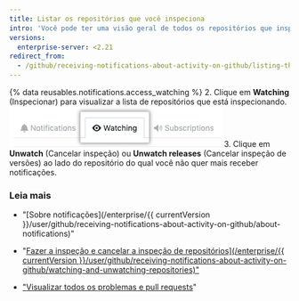 ```yaml
---
title: Listar os repositórios que você inspeciona
intro: 'Você pode ter uma visão geral de todos os repositórios que inspeciona, assim pode remover aqueles que não tem mais interesse em receber notificações.'
versions:
  enterprise-server: <2.21
redirect_from:
  - /github/receiving-notifications-about-activity-on-github/listing-the-repositories-youre-watching
---
```

{% data reusables.notifications.access_watching %}
2. Clique em **Watching** (Inspecionar) para visualizar a lista de repositórios que está inspecionando. ![Lista de repositórios inspecionados](/assets/images/help/notifications/notifications-watching-tab.png)
3. Clique em **Unwatch** (Cancelar inspeção) ou **Unwatch releases** (Cancelar inspeção de versões)  ao lado do repositório do qual você não quer mais receber notificações.

### Leia mais

- "[Sobre notificações](/enterprise/{{ currentVersion }}/user/github/receiving-notifications-about-activity-on-github/about-notifications)"
- "<a href="/enterprise/[/user/github/receiving-notifications-about-activity-on-github/watching-and-unwatching-repositories">Fazer a inspeção e cancelar a inspeção de repositórios](/enterprise/{{ currentVersion }}/user/github/receiving-notifications-about-activity-on-github/watching-and-unwatching-repositories)"

- "[Visualizar todos os problemas e pull requests](/articles/viewing-all-of-your-issues-and-pull-requests)"
